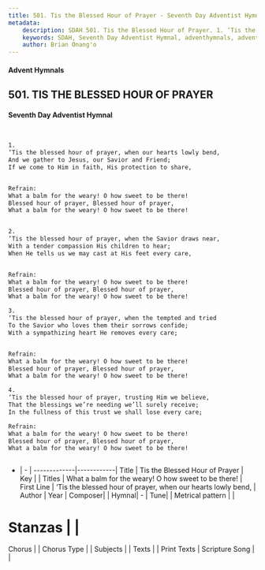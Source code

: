 ```yaml
---
title: 501. Tis the Blessed Hour of Prayer - Seventh Day Adventist Hymnal
metadata:
    description: SDAH 501. Tis the Blessed Hour of Prayer. 1. ‘Tis the blessed hour of prayer, when our hearts lowly bend, And we gather to Jesus, our Savior and Friend; If we come to Him in faith, His protection to share, 
    keywords: SDAH, Seventh Day Adventist Hymnal, adventhymnals, advent hymnals, Tis the Blessed Hour of Prayer, ‘Tis the blessed hour of prayer, when our hearts lowly bend, ,What a balm for the weary! O how sweet to be there!
    author: Brian Onang'o
---
```


#### Advent Hymnals
## 501. TIS THE BLESSED HOUR OF PRAYER
#### Seventh Day Adventist Hymnal

```txt


1.
‘Tis the blessed hour of prayer, when our hearts lowly bend,
And we gather to Jesus, our Savior and Friend;
If we come to Him in faith, His protection to share,


Refrain:
What a balm for the weary! O how sweet to be there!
Blessed hour of prayer, Blessed hour of prayer,
What a balm for the weary! O how sweet to be there!


2.
‘Tis the blessed hour of prayer, when the Savior draws near,
With a tender compassion His children to hear;
When He tells us we may cast at His feet every care,


Refrain:
What a balm for the weary! O how sweet to be there!
Blessed hour of prayer, Blessed hour of prayer,
What a balm for the weary! O how sweet to be there!

3.
‘Tis the blessed hour of prayer, when the tempted and tried
To the Savior who loves them their sorrows confide;
With a sympathizing heart He removes every care;


Refrain:
What a balm for the weary! O how sweet to be there!
Blessed hour of prayer, Blessed hour of prayer,
What a balm for the weary! O how sweet to be there!

4.
‘Tis the blessed hour of prayer, trusting Him we believe,
That the blessings we’re needing we’ll surely receive;
In the fullness of this trust we shall lose every care;

Refrain:
What a balm for the weary! O how sweet to be there!
Blessed hour of prayer, Blessed hour of prayer,
What a balm for the weary! O how sweet to be there!



```

- |   -  |
-------------|------------|
Title | Tis the Blessed Hour of Prayer |
Key |  |
Titles | What a balm for the weary! O how sweet to be there! |
First Line | ‘Tis the blessed hour of prayer, when our hearts lowly bend, |
Author | 
Year | 
Composer|  |
Hymnal|  - |
Tune|  |
Metrical pattern | |
# Stanzas |  |
Chorus |  |
Chorus Type |  |
Subjects |  |
Texts |  |
Print Texts | 
Scripture Song |  |
  
